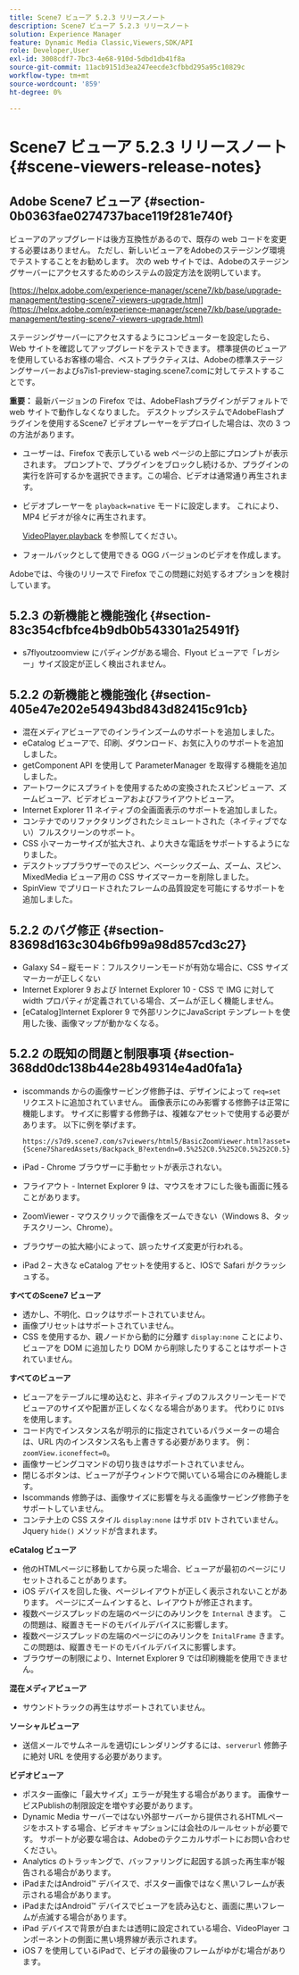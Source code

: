 ```yaml
---
title: Scene7 ビューア 5.2.3 リリースノート
description: Scene7 ビューア 5.2.3 リリースノート
solution: Experience Manager
feature: Dynamic Media Classic,Viewers,SDK/API
role: Developer,User
exl-id: 3008cdf7-7bc3-4e68-910d-5dbd1db41f8a
source-git-commit: 11acb9151d3ea247eecde3cfbbd295a95c10829c
workflow-type: tm+mt
source-wordcount: '859'
ht-degree: 0%

---
```


# Scene7 ビューア 5.2.3 リリースノート{#scene-viewers-release-notes}

## Adobe Scene7 ビューア {#section-0b0363fae0274737bace119f281e740f}

ビューアのアップグレードは後方互換性があるので、既存の web コードを変更する必要はありません。 ただし、新しいビューアをAdobeのステージング環境でテストすることをお勧めします。 次の web サイトでは、Adobeのステージングサーバーにアクセスするためのシステムの設定方法を説明しています。

[https://helpx.adobe.com/experience-manager/scene7/kb/base/upgrade-management/testing-scene7-viewers-upgrade.html](https://helpx.adobe.com/experience-manager/scene7/kb/base/upgrade-management/testing-scene7-viewers-upgrade.html)

ステージングサーバーにアクセスするようにコンピューターを設定したら、Web サイトを確認してアップグレードをテストできます。 標準提供のビューアを使用しているお客様の場合、ベストプラクティスは、Adobeの標準ステージングサーバーおよびs7is1-preview-staging.scene7.comに対してテストすることです。

**重要：** 最新バージョンの Firefox では、AdobeFlashプラグインがデフォルトで web サイトで動作しなくなりました。 デスクトップシステムでAdobeFlashプラグインを使用するScene7 ビデオプレーヤーをデプロイした場合は、次の 3 つの方法があります。

* ユーザーは、Firefox で表示している web ページの上部にプロンプトが表示されます。 プロンプトで、プラグインをブロックし続けるか、プラグインの実行を許可するかを選択できます。この場合、ビデオは通常通り再生されます。
* ビデオプレーヤーを `playback=native` モードに設定します。 これにより、MP4 ビデオが徐々に再生されます。

  [VideoPlayer.playback](../../c-html5-s7-aem-asset-viewers/c-html5-video-reference/c-html5-video-cmdref/r-html5-video-viewer-conf-attrib-videoplayer-playback.md#reference-13ec45db4cd4443b842f310153623221) を参照してください。

* フォールバックとして使用できる OGG バージョンのビデオを作成します。

Adobeでは、今後のリリースで Firefox でこの問題に対処するオプションを検討しています。

## 5.2.3 の新機能と機能強化 {#section-83c354cfbfce4b9db0b543301a25491f}

* s7flyoutzoomview にパディングがある場合、Flyout ビューアで「レガシー」サイズ設定が正しく検出されません。

## 5.2.2 の新機能と機能強化 {#section-405e47e202e54943bd843d82415c91cb}

* 混在メディアビューアでのインラインズームのサポートを追加しました。
* eCatalog ビューアで、印刷、ダウンロード、お気に入りのサポートを追加しました。
* getComponent API を使用して ParameterManager を取得する機能を追加しました。
* アートワークにスプライトを使用するための変換されたスピンビューア、ズームビューア、ビデオビューアおよびフライアウトビューア。
* Internet Explorer 11 ネイティブの全画面表示のサポートを追加しました。
* コンテナでのリファクタリングされたシミュレートされた（ネイティブでない）フルスクリーンのサポート。
* CSS 小マーカーサイズが拡大され、より大きな電話をサポートするようになりました。
* デスクトップブラウザーでのスピン、ベーシックズーム、ズーム、スピン、MixedMedia ビューア用の CSS サイズマーカーを削除しました。
* SpinView でプリロードされたフレームの品質設定を可能にするサポートを追加しました。

## 5.2.2 のバグ修正 {#section-83698d163c304b6fb99a98d857cd3c27}

* Galaxy S4 – 縦モード：フルスクリーンモードが有効な場合に、CSS サイズマーカーが正しくない
* Internet Explorer 9 および Internet Explorer 10 - CSS で IMG に対して width プロパティが定義されている場合、ズームが正しく機能しません。
* [eCatalog]Internet Explorer 9 で外部リンクにJavaScript テンプレートを使用した後、画像マップが動かなくなる。

## 5.2.2 の既知の問題と制限事項 {#section-368dd0dc138b44e28b49314e4ad0fa1a}

* iscommands からの画像サービング修飾子は、デザインによって `req=set` リクエストに追加されていません。 画像表示にのみ影響する修飾子は正常に機能します。 サイズに影響する修飾子は、複雑なアセットで使用する必要があります。 以下に例を挙げます。

  ```
  https://s7d9.scene7.com/s7viewers/html5/BasicZoomViewer.html?asset= {Scene7SharedAssets/Backpack_B?extendn=0.5%252C0.5%252C0.5%252C0.5}
  ```

* iPad - Chrome ブラウザーに手動セットが表示されない。
* フライアウト - Internet Explorer 9 は、マウスをオフにした後も画面に残ることがあります。
* ZoomViewer - マウスクリックで画像をズームできない（Windows 8、タッチスクリーン、Chrome）。
* ブラウザーの拡大縮小によって、誤ったサイズ変更が行われる。
* iPad 2 – 大きな eCatalog アセットを使用すると、IOSで Safari がクラッシュする。

**すべてのScene7 ビューア**

* 透かし、不明化、ロックはサポートされていません。
* 画像プリセットはサポートされていません。
* CSS を使用するか、親ノードから動的に分離す `display:none` ことにより、ビューアを DOM に追加したり DOM から削除したりすることはサポートされていません。

**すべてのビューア**

* ビューアをテーブルに埋め込むと、非ネイティブのフルスクリーンモードでビューアのサイズや配置が正しくなくなる場合があります。 代わりに `DIV`s を使用します。
* コード内でインスタンス名が明示的に指定されているパラメーターの場合は、URL 内のインスタンス名も上書きする必要があります。 例：`zoomView.iconeffect=0`。
* 画像サービングコマンドの切り抜きはサポートされていません。
* 閉じるボタンは、ビューアが子ウィンドウで開いている場合にのみ機能します。
* Iscommands 修飾子は、画像サイズに影響を与える画像サービング修飾子をサポートしていません。
* コンテナ上の CSS スタイル `display:none` はサポ `DIV` トされていません。 Jquery `hide()` メソッドが含まれます。

**eCatalog ビューア**

* 他のHTMLページに移動してから戻った場合、ビューアが最初のページにリセットされることがあります。
* iOS デバイスを回した後、ページレイアウトが正しく表示されないことがあります。 ページにズームインすると、レイアウトが修正されます。
* 複数ページスプレッドの左端のページにのみリンクを `Internal` きます。 この問題は、縦置きモードのモバイルデバイスに影響します。
* 複数ページスプレッドの左端のページにのみリンクを `InitalFrame` きます。 この問題は、縦置きモードのモバイルデバイスに影響します。
* ブラウザーの制限により、Internet Explorer 9 では印刷機能を使用できません。

**混在メディアビューア**

* サウンドトラックの再生はサポートされていません。

**ソーシャルビューア**

* 送信メールでサムネールを適切にレンダリングするには、`serverurl` 修飾子に絶対 URL を使用する必要があります。

**ビデオビューア**

* ポスター画像に「最大サイズ」エラーが発生する場合があります。 画像サービスPublishの制限設定を増やす必要があります。
* Dynamic Media サーバーではない外部サーバーから提供されるHTMLページをホストする場合、ビデオキャプションには会社のルールセットが必要です。 サポートが必要な場合は、Adobeのテクニカルサポートにお問い合わせください。
* Analytics のトラッキングで、バッファリングに起因する誤った再生率が報告される場合があります。
* iPadまたはAndroid™ デバイスで、ポスター画像ではなく黒いフレームが表示される場合があります。
* iPadまたはAndroid™ デバイスでビューアを読み込むと、画面に黒いフレームが点滅する場合があります。
* iPad デバイスで背景が白または透明に設定されている場合、VideoPlayer コンポーネントの側面に黒い境界線が表示されます。
* iOS 7 を使用しているiPadで、ビデオの最後のフレームがゆがむ場合があります。
